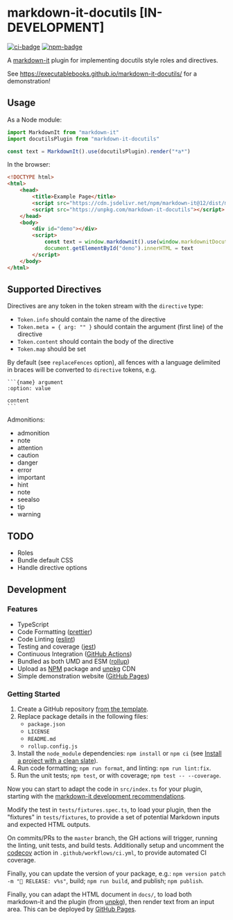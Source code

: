 # markdown-it-docutils [IN-DEVELOPMENT]

[![ci-badge]][ci-link]
[![npm-badge]][npm-link]

A [markdown-it](https://github.com/markdown-it/markdown-it) plugin for implementing docutils style roles and directives.

See <https://executablebooks.github.io/markdown-it-docutils/> for a demonstration!

## Usage

As a Node module:

```javascript
import MarkdownIt from "markdown-it"
import docutilsPlugin from "markdown-it-docutils"

const text = MarkdownIt().use(docutilsPlugin).render("*a*")
```

In the browser:

```html
<!DOCTYPE html>
<html>
    <head>
        <title>Example Page</title>
        <script src="https://cdn.jsdelivr.net/npm/markdown-it@12/dist/markdown-it.min.js"></script>
        <script src="https://unpkg.com/markdown-it-docutils"></script>
    </head>
    <body>
        <div id="demo"></div>
        <script>
            const text = window.markdownit().use(window.markdownitDocutils).render("*a*");
            document.getElementById("demo").innerHTML = text
        </script>
    </body>
</html>
```

## Supported Directives

Directives are any token in the token stream with the `directive` type:

- `Token.info` should contain the name of the directive
- `Token.meta = { arg: "" }` should contain the argument (first line) of the directive
- `Token.content` should contain the body of the directive
- `Token.map` should be set

By default (see `replaceFences` option), all fences with a language delimited in braces will be converted to `directive` tokens, e.g.

````
```{name} argument
:option: value

content
```
````

Admonitions:

- admonition
- note
- attention
- caution
- danger
- error
- important
- hint
- note
- seealso
- tip
- warning

## TODO

- Roles
- Bundle default CSS
- Handle directive options

## Development

### Features

- TypeScript
- Code Formatting ([prettier])
- Code Linting ([eslint])
- Testing and coverage ([jest])
- Continuous Integration ([GitHub Actions])
- Bundled as both UMD and ESM ([rollup])
- Upload as [NPM] package and [unpkg] CDN
- Simple demonstration website ([GitHub Pages])

### Getting Started

1. Create a GitHub repository [from the template](https://docs.github.com/en/github-ae@latest/github/creating-cloning-and-archiving-repositories/creating-a-repository-on-github/creating-a-repository-from-a-template).
2. Replace package details in the following files:
   - `package.json`
   - `LICENSE`
   - `README.md`
   - `rollup.config.js`
3. Install the `node_module` dependencies: `npm install` or `npm ci` (see [Install a project with a clean slate](https://docs.npmjs.com/cli/v7/commands/npm-ci)).
4. Run code formatting; `npm run format`, and linting: `npm run lint:fix`.
5. Run the unit tests; `npm test`, or with coverage; `npm test -- --coverage`.

Now you can start to adapt the code in `src/index.ts` for your plugin, starting with the [markdown-it development recommendations](https://github.com/markdown-it/markdown-it/blob/master/docs/development.md).

Modify the test in `tests/fixtures.spec.ts`, to load your plugin, then the "fixtures" in `tests/fixtures`, to provide a set of potential Markdown inputs and expected HTML outputs.

On commits/PRs to the `master` branch, the GH actions will trigger, running the linting, unit tests, and build tests.
Additionally setup and uncomment the [codecov](https://about.codecov.io/) action in `.github/workflows/ci.yml`, to provide automated CI coverage.

Finally, you can update the version of your package, e.g.: `npm version patch -m "🚀 RELEASE: v%s"`, build; `npm run build`, and publish; `npm publish`.

Finally, you can adapt the HTML document in `docs/`, to load both markdown-it and the plugin (from [unpkg]), then render text from an input area.
This can be deployed by [GitHub Pages].

[ci-badge]: https://github.com/executablebooks/markdown-it-docutils/workflows/CI/badge.svg
[ci-link]: https://github.com/executablebooks/markdown-it-docutils/actions
[npm-badge]: https://img.shields.io/npm/v/markdown-it-docutils.svg
[npm-link]: https://www.npmjs.com/package/markdown-it-docutils

[GitHub Actions]: https://docs.github.com/en/actions
[GitHub Pages]: https://docs.github.com/en/pages
[prettier]: https://prettier.io/
[eslint]: https://eslint.org/
[Jest]: https://facebook.github.io/jest/
[Rollup]: https://rollupjs.org
[npm]: https://www.npmjs.com
[unpkg]: https://unpkg.com/
